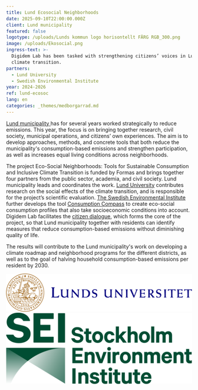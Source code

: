 ```yaml
---
title: Lund Ecosocial Neighborhoods
date: 2025-09-10T22:00:00.000Z
client: Lund municipality
featured: false
logotype: /uploads/Lunds kommun logo horisontellt FÄRG RGB_300.png
image: /uploads/Ekosocial.png
ingress-text: >-
  Digidem Lab has been tasked with strengthening citizens’ voices in Lund’s
  climate transition.
partners:
  - Lund University
  - Swedish Environmental Institute
year: 2024-2026
ref: lund-ecosoc
lang: en
categories: _themes/medborgarrad.md
---
```


[Lund municipality ](https://lund.se/ "Lunds municipality")has for several years worked strategically to reduce emissions. This year, the focus is on bringing together research, civil society, municipal operations, and citizens’ own experiences. The aim is to develop approaches, methods, and concrete tools that both reduce the municipality's consumption-based emissions and strengthen participation, as well as increases equal living conditions across neighborhoods.

The project Eco-Social Neighborhoods: Tools for Sustainable Consumption and Inclusive Climate Transition is funded by Formas and brings together four partners from the public sector, academia, and civil society. Lund municipality leads and coordinates the work. [Lund University](https://www.lunduniversity.lu.se/ "lund uni eng") contributes research on the social effects of the climate transition, and is responsible for the project’s scientific evaluation. [The Swedish Environmental Institute](https://www.sei.org/ "SEI") further develops the tool [Consumption Compass](https://www.sei.org/tools/consumption-compass-2-0/ "Consumption compass") to create eco-social consumption profiles that also take socioeconomic conditions into account. Digidem Lab facilitates the [citizen dialogue](https://lund.se/nyheter/aktuellt/klimatdialog-pa-norra-faladen "Klimatdialog"), which forms the core of the project, so that Lund municipality together with residents can identify measures that reduce consumption-based emissions without diminishing quality of life.

The results will contribute to the Lund municipality's work on developing a climate roadmap and neighborhood programs for the different districts, as well as to the goal of halving household consumption-based emissions per resident by 2030.

![](/uploads/Lunds_universitet_L_RGB.png)![](/uploads/SEI-Logo-Extended-Dark-Green-RGB.png)
